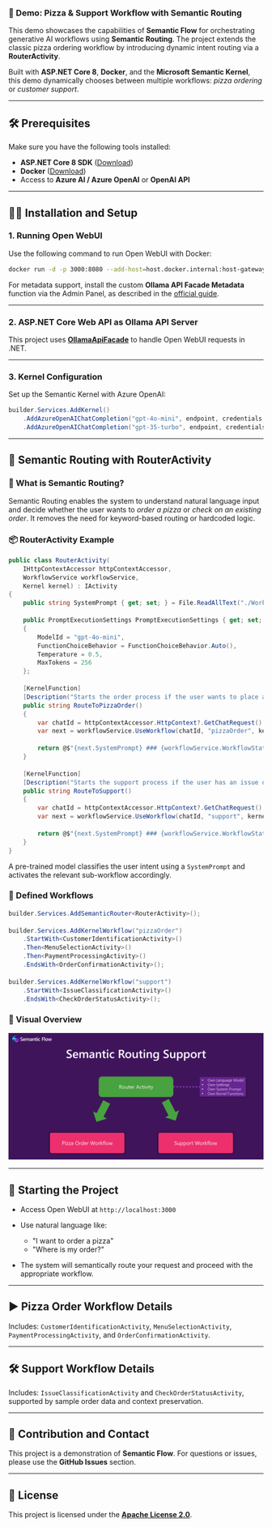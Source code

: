 ### 🍕 Demo: Pizza & Support Workflow with Semantic Routing

This demo showcases the capabilities of **Semantic Flow** for orchestrating generative AI workflows using **Semantic Routing**. The project extends the classic pizza ordering workflow by introducing dynamic intent routing via a **RouterActivity**.

Built with **ASP.NET Core 8**, **Docker**, and the **Microsoft Semantic Kernel**, this demo dynamically chooses between multiple workflows: *pizza ordering* or *customer support*.

---

## 🛠 Prerequisites

Make sure you have the following tools installed:

* **ASP.NET Core 8 SDK** ([Download](https://dotnet.microsoft.com/download))
* **Docker** ([Download](https://www.docker.com/))
* Access to **Azure AI / Azure OpenAI** or **OpenAI API**

---

## 🧑‍💻 Installation and Setup

### 1️. Running Open WebUI

Use the following command to run Open WebUI with Docker:

```bash
docker run -d -p 3000:8080 --add-host=host.docker.internal:host-gateway --name open-webui ghcr.io/open-webui/open-webui:main
```

For metadata support, install the custom **Ollama API Facade Metadata** function via the Admin Panel, as described in the [official guide](https://openwebui.com/f/gregorbiswanger/ollama_api_facade_metadata/).

---

### 2️. ASP.NET Core Web API as Ollama API Server

This project uses [**OllamaApiFacade**](https://github.com/GregorBiswanger/OllamaApiFacade) to handle Open WebUI requests in .NET.

---

### 3. Kernel Configuration

Set up the Semantic Kernel with Azure OpenAI:

```csharp
builder.Services.AddKernel()
    .AddAzureOpenAIChatCompletion("gpt-4o-mini", endpoint, credentials, modelId: "gpt-4o-mini")
    .AddAzureOpenAIChatCompletion("gpt-35-turbo", endpoint, credentials, modelId: "gpt-35-turbo");
```

---

## 🧭 Semantic Routing with RouterActivity

### 🔁 What is Semantic Routing?

Semantic Routing enables the system to understand natural language input and decide whether the user wants to *order a pizza* or *check on an existing order*. It removes the need for keyword-based routing or hardcoded logic.

### 📦 RouterActivity Example

```csharp
public class RouterActivity(
    IHttpContextAccessor httpContextAccessor,
    WorkflowService workflowService,
    Kernel kernel) : IActivity
{
    public string SystemPrompt { get; set; } = File.ReadAllText("./Workflows/RouterActivity.SystemPrompt.txt");

    public PromptExecutionSettings PromptExecutionSettings { get; set; } = new AzureOpenAIPromptExecutionSettings
    {
        ModelId = "gpt-4o-mini",
        FunctionChoiceBehavior = FunctionChoiceBehavior.Auto(),
        Temperature = 0.5,
        MaxTokens = 256
    };

    [KernelFunction]
    [Description("Starts the order process if the user wants to place a pizza order.")]
    public string RouteToPizzaOrder()
    {
        var chatId = httpContextAccessor.HttpContext?.GetChatRequest().ChatId;
        var next = workflowService.UseWorkflow(chatId, "pizzaOrder", kernel);

        return @$"{next.SystemPrompt} ### {workflowService.WorkflowState.DataFrom(chatId).ToPromptString()}";
    }

    [KernelFunction]
    [Description("Starts the support process if the user has an issue or question about a previous order.")]
    public string RouteToSupport()
    {
        var chatId = httpContextAccessor.HttpContext?.GetChatRequest().ChatId;
        var next = workflowService.UseWorkflow(chatId, "support", kernel);

        return @$"{next.SystemPrompt} ### {workflowService.WorkflowState.DataFrom(chatId).ToPromptString()}";
    }
}
```

A pre-trained model classifies the user intent using a `SystemPrompt` and activates the relevant sub-workflow accordingly.

### 🧱 Defined Workflows

```csharp
builder.Services.AddSemanticRouter<RouterActivity>();

builder.Services.AddKernelWorkflow("pizzaOrder")
    .StartWith<CustomerIdentificationActivity>()
    .Then<MenuSelectionActivity>()
    .Then<PaymentProcessingActivity>()
    .EndsWith<OrderConfirmationActivity>();

builder.Services.AddKernelWorkflow("support")
    .StartWith<IssueClassificationActivity>()
    .EndsWith<CheckOrderStatusActivity>();
```

### 🧩 Visual Overview

![Semantic Routing Workflow](./assets/semantic-flow-semantic-routing-support.png)

---

## 🚀 Starting the Project

* Access Open WebUI at `http://localhost:3000`
* Use natural language like:

  * "I want to order a pizza"
  * "Where is my order?"
* The system will semantically route your request and proceed with the appropriate workflow.

---

## ▶️ Pizza Order Workflow Details

Includes: `CustomerIdentificationActivity`, `MenuSelectionActivity`, `PaymentProcessingActivity`, and `OrderConfirmationActivity`.

---

## 🛠 Support Workflow Details

Includes: `IssueClassificationActivity` and `CheckOrderStatusActivity`, supported by sample order data and context preservation.

---

## 💬 Contribution and Contact

This project is a demonstration of **Semantic Flow**. For questions or issues, please use the **GitHub Issues** section.

---

## 📜 License

This project is licensed under the [**Apache License 2.0**](https://raw.githubusercontent.com/GregorBiswanger/SemanticFlow/refs/heads/main/LICENSE.txt).
